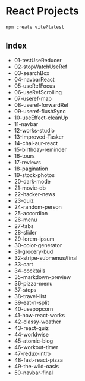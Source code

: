 # React Projects

```bash
npm create vite@latest
```

## Index

- 01-testUseReducer
- 02-stopWatchUseRef
- 03-searchBox
- 04-navbarReact
- 05-useRefFocus
- 06-useRefScrolling
- 07-useref-map
- 08-useref-forwardRef
- 09-useref-flushSync
- 10-useEffect-cleanUp
- 11-navbar
- 12-works-studio
- 13-Improved-Tasker
- 14-chai-aur-react
- 15-birthday-reminder
- 16-tours
- 17-reviews
- 18-pagination
- 19-stock-photos
- 20-dark-mode
- 21-movie-db
- 22-hacker-news
- 23-quiz
- 24-random-person
- 25-accordion
- 26-menu
- 27-tabs
- 28-slider
- 29-lorem-ipsum
- 30-color-generator
- 31-grocery-bud
- 32-stripe-submenus/final
- 33-cart
- 34-cocktails
- 35-markdown-preview
- 36-pizza-menu
- 37-steps
- 38-travel-list
- 39-eat-n-split
- 40-usepopcorn
- 41-how-react-works
- 42-classy-weather
- 43-react-quiz
- 44-worldwise
- 45-atomic-blog
- 46-workout-timer
- 47-redux-intro
- 48-fast-react-pizza
- 49-the-wild-oasis
- 50-navbar-final
